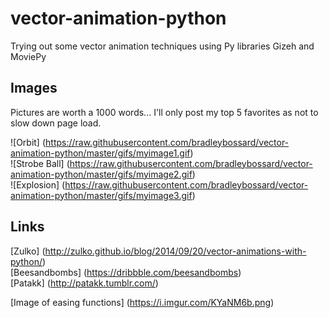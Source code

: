 vector-animation-python
=======================

Trying out some vector animation techniques using Py libraries Gizeh and MoviePy

Images
------
Pictures are worth a 1000 words... I'll only post my top 5 favorites as not to slow down page load.

![Orbit] (https://raw.githubusercontent.com/bradleybossard/vector-animation-python/master/gifs/myimage1.gif)
<br />
![Strobe Ball] (https://raw.githubusercontent.com/bradleybossard/vector-animation-python/master/gifs/myimage2.gif)
<br />
![Explosion] (https://raw.githubusercontent.com/bradleybossard/vector-animation-python/master/gifs/myimage3.gif)
<br />

Links
-----
[Zulko] (http://zulko.github.io/blog/2014/09/20/vector-animations-with-python/)<br>
[Beesandbombs] (https://dribbble.com/beesandbombs)<br>
[Patakk] (http://patakk.tumblr.com/)<br>

[Image of easing functions] (https://i.imgur.com/KYaNM6b.png)

